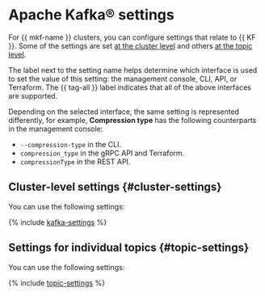 # Apache Kafka® settings

For {{ mkf-name }} clusters, you can configure settings that relate to {{ KF }}. Some of the settings are set [at the cluster level](#cluster-settings) and others [at the topic level](#topic-settings).

The label next to the setting name helps determine which interface is used to set the value of this setting: the management console, CLI, API, or Terraform. The {{ tag-all }} label indicates that all of the above interfaces are supported.

Depending on the selected interface, the same setting is represented differently, for example, **Compression type** has the following counterparts in the management console:

* `--compression-type` in the CLI.
* `compression_type` in the gRPC API and Terraform.
* `compressionType` in the REST API.

## Cluster-level settings {#cluster-settings}

You can use the following settings:

{% include [kafka-settings](../../_includes/mdb/mkf/kafka-settings.md) %}

## Settings for individual topics {#topic-settings}

You can use the following settings:

{% include [topic-settings](../../_includes/mdb/mkf/topic-settings.md) %}

